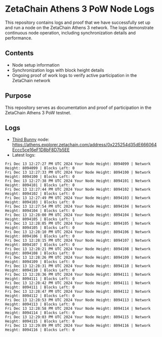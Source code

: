 # ZetaChain Athens 3 PoW Node Logs
This repository contains logs and proof that we have successfully set up and run a node on the ZetaChain Athens 3 network. The logs demonstrate continuous node operation, including synchronization details and performance.

## Contents
- Node setup information
- Synchronization logs with block height details
- Ongoing proof of work logs to verify active participation in the ZetaChain network

## Purpose
This repository serves as documentation and proof of participation in the ZetaChain Athens 3 PoW testnet.

## Logs

- [Third Bunny](https://thirdbunny.xyz/) node: https://athens.explorer.zetachain.com/address/0x225254d35dE666064Eccc5ce16eF1D8bF8D7b5EE
- Latest logs:
```
Fri Dec 13 12:27:27 PM UTC 2024 Your Node Height: 8094099 | Network Height: 8094099 | Blocks Left: 0
Fri Dec 13 12:27:33 PM UTC 2024 Your Node Height: 8094100 | Network Height: 8094100 | Blocks Left: 0
Fri Dec 13 12:27:38 PM UTC 2024 Your Node Height: 8094101 | Network Height: 8094101 | Blocks Left: 0
Fri Dec 13 12:27:44 PM UTC 2024 Your Node Height: 8094102 | Network Height: 8094102 | Blocks Left: 0
Fri Dec 13 12:27:49 PM UTC 2024 Your Node Height: 8094103 | Network Height: 8094103 | Blocks Left: 0
Fri Dec 13 12:27:54 PM UTC 2024 Your Node Height: 8094104 | Network Height: 8094104 | Blocks Left: 0
Fri Dec 13 12:28:00 PM UTC 2024 Your Node Height: 8094104 | Network Height: 8094105 | Blocks Left: 1
Fri Dec 13 12:28:05 PM UTC 2024 Your Node Height: 8094105 | Network Height: 8094105 | Blocks Left: 0
Fri Dec 13 12:28:10 PM UTC 2024 Your Node Height: 8094106 | Network Height: 8094106 | Blocks Left: 0
Fri Dec 13 12:28:15 PM UTC 2024 Your Node Height: 8094107 | Network Height: 8094107 | Blocks Left: 0
Fri Dec 13 12:28:21 PM UTC 2024 Your Node Height: 8094108 | Network Height: 8094108 | Blocks Left: 0
Fri Dec 13 12:28:26 PM UTC 2024 Your Node Height: 8094109 | Network Height: 8094109 | Blocks Left: 0
Fri Dec 13 12:28:31 PM UTC 2024 Your Node Height: 8094110 | Network Height: 8094110 | Blocks Left: 0
Fri Dec 13 12:28:36 PM UTC 2024 Your Node Height: 8094111 | Network Height: 8094111 | Blocks Left: 0
Fri Dec 13 12:28:42 PM UTC 2024 Your Node Height: 8094111 | Network Height: 8094111 | Blocks Left: 0
Fri Dec 13 12:28:47 PM UTC 2024 Your Node Height: 8094112 | Network Height: 8094112 | Blocks Left: 0
Fri Dec 13 12:28:53 PM UTC 2024 Your Node Height: 8094113 | Network Height: 8094113 | Blocks Left: 0
Fri Dec 13 12:28:58 PM UTC 2024 Your Node Height: 8094114 | Network Height: 8094114 | Blocks Left: 0
Fri Dec 13 12:29:03 PM UTC 2024 Your Node Height: 8094115 | Network Height: 8094115 | Blocks Left: 0
Fri Dec 13 12:29:09 PM UTC 2024 Your Node Height: 8094116 | Network Height: 8094116 | Blocks Left: 0
```
